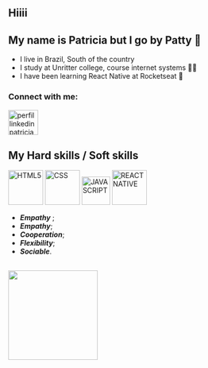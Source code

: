 ## Hiiii
## My name is Patricia but I go by **Patty** 🌻
- I live in Brazil, South of the country
- I study at Unritter college, course internet systems 👩‍💻
- I have been learning React Native at Rocketseat 🚀

### Connect with me:
<a href="https://www.linkedin.com/in/patricia-a-5a5224129/" target="_blank"> 
<img alt="perfil linkedin patricia" height="50" width="60" src="https://cdn.jsdelivr.net/gh/devicons/devicon/icons/linkedin/linkedin-original.svg" style="max-width:100%;">
</a>


## My Hard skills / Soft skills 
<img src="https://cdn.jsdelivr.net/gh/devicons/devicon/icons/html5/html5-original-wordmark.svg" alt="HTML5" width="70" style="max-width:100%;"> </img>
<img src="https://cdn.jsdelivr.net/gh/devicons/devicon/icons/css3/css3-original-wordmark.svg" alt="CSS" width="70" style="max-width:100%;"> </img>
<img src="https://cdn.jsdelivr.net/gh/devicons/devicon/icons/javascript/javascript-original.svg" alt="JAVASCRIPT" width="57" style="max-width:100%;"> </img>
<img src="https://cdn.jsdelivr.net/gh/devicons/devicon/icons/react/react-original-wordmark.svg" alt="REACT NATIVE" width="70" style="max-width:100%;"> </img>
 * **_Empathy_** ; 
 * **_Empathy_**;
 * **_Cooperation_**;
 * **_Flexibility_**;
 * **_Sociable_**.

##
<div>
<img height="180em" src="https://github-readme-stats.vercel.app/api/top-langs/?username=patricia-maria&layout=compact&langs_count=16&theme=radical"/>
</div>



